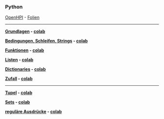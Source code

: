 ### Python


[OpenHPI](https://open.hpi.de/courses/pythonjunior-schule2022) - [Folien](./openHpi/inhalte.md)

***

__[Grundlagen](https://nbviewer.org/github/ktheu/InfoKurs/blob/gh-pages/Python/grundlagen.ipynb) -  [colab](https://colab.research.google.com/github/ktheu/InfoKurs/blob/master/Python/grundlagen.ipynb)__


__[Bedingungen, Schleifen, Strings](https://nbviewer.org/github/ktheu/InfoKurs/blob/gh-pages/Python/bedingungen.ipynb) -  [colab](https://colab.research.google.com/github/ktheu/InfoKurs/blob/master/Python/bedingungen.ipynb)__


__[Funktionen](https://nbviewer.org/github/ktheu/InfoKurs/blob/gh-pages/Python/funktionen.ipynb) -  [colab](https://colab.research.google.com/github/ktheu/InfoKurs/blob/master/Python/funktionen.ipynb)__


__[Listen](https://nbviewer.org/github/ktheu/InfoKurs/blob/gh-pages/Python/listen.ipynb) -  [colab](https://colab.research.google.com/github/ktheu/InfoKurs/blob/master/Python/listen.ipynb)__


__[Dictionaries](https://nbviewer.org/github/ktheu/InfoKurs/blob/gh-pages/Python/dicts.ipynb) -  [colab](https://colab.research.google.com/github/ktheu/InfoKurs/blob/master/Python/dicts.ipynb)__

__[Zufall](https://nbviewer.org/github/ktheu/InfoKurs/blob/gh-pages/Python/random.ipynb) -  [colab](https://colab.research.google.com/github/ktheu/InfoKurs/blob/master/Python/random.ipynb)__

----

__[Tupel](https://nbviewer.org/github/ktheu/InfoKurs/blob/gh-pages/Python/tupel.ipynb) -  [colab](https://colab.research.google.com/github/ktheu/InfoKurs/blob/master/Python/tupel.ipynb)__


__[Sets](https://nbviewer.org/github/ktheu/InfoKurs/blob/gh-pages/Python/sets.ipynb) -  [colab](https://colab.research.google.com/github/ktheu/InfoKurs/blob/master/Python/sets.ipynb)__

__[reguläre Ausdrücke](https://nbviewer.org/github/ktheu/InfoKurs/blob/gh-pages/Python/regulaereAusdruecke.ipynb) -  [colab](https://colab.research.google.com/github/ktheu/InfoKurs/blob/master/Python/regulaereAusdruecke.ipynb)__




















